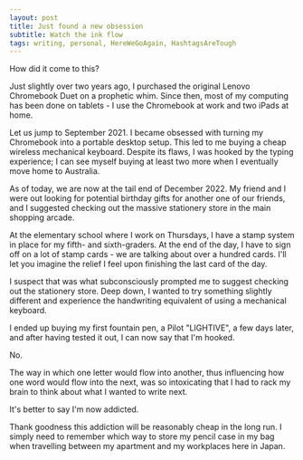 ```yaml
---
layout: post
title: Just found a new obsession
subtitle: Watch the ink flow
tags: writing, personal, HereWeGoAgain, HashtagsAreTough
---
```


How did it come to this?

Just slightly over two years ago, I purchased the original Lenovo Chromebook Duet on a prophetic whim. Since then, most of my computing has been done on tablets - I use the Chromebook at work and two iPads at home.

Let us jump to September 2021. I became obsessed with turning my Chromebook into a portable desktop setup. This led to me buying a cheap wireless mechanical keyboard. Despite its flaws, I was hooked by the typing experience; I can see myself buying at least two more when I eventually move home to Australia.

As of today, we are now at the tail end of December 2022. My friend and I were out looking for potential birthday gifts for another one of our friends, and I suggested checking out the massive stationery store in the main shopping arcade.

At the elementary school where I work on Thursdays, I have a stamp system in place for my fifth- and sixth-graders. At the end of the day, I have to sign off on a lot of stamp cards - we are talking about over a hundred cards. I'll let you imagine the relief I feel upon finishing the last card of the day.

I suspect that was what subconsciously prompted me to suggest checking out the stationery store. Deep down, I wanted to try something slightly different and experience the handwriting equivalent of using a mechanical keyboard.

I ended up buying my first fountain pen, a Pilot "LIGHTIVE", a few days later, and after having tested it out, I can now say that I'm hooked. 

No.

The way in which one letter would flow into another, thus influencing how one word would flow into the next, was so intoxicating that I had to rack my brain to think about what I wanted to write next.

It's better to say I'm now addicted.

Thank goodness this addiction will be reasonably cheap in the long run. I simply need to remember which way to store my pencil case in my bag when travelling between my apartment and my workplaces here in Japan.
